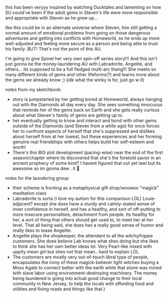 this has been veryyy inspired by watching Ducktales and lamenting on how SU could've been if the adult gems in Steven's life were more responsible and appropriate with Steven as he grew up...

like this could be in an alternate universe where Steven, him still getting a normal amount of emotional problems from going on those dangerous adventures and getting into conflicts with Homeworld, so he ends up more well-adjusted and feeling more secure as a person and being able to trust his family. BUT! That's not the point of this AU.

I'm going to give Spinel her very own spin-off series story!!! And this isn't just gonna be the money-laundering AU with Labradorite, Angelite, and others... its supposed to be a full fledged multi-arc thang!!! She meets so many different kinds of gems and other lifeforms(?) and learns more about the gems we already know ;) (idk what the winky is for, just go w it)

notes from my sketchbook:
 - story is jumpstarted by her getting bored at Homeworld, always hanging out with the Diamonds all day every day. She sees something innocuous that reminds her of the gems back on Earth and she gets really curious about what Steven's family of gems are getting up to.
 - her eventually getting to know and interact and bond with other gems outside of the Diamonds (and Steven from a while ago) for once forces her to confront aspects of herself that she's suppressed and dislikes about herself from at her lowest, but these experiences and her forming genuine real friendships with others helps build her self-esteem and worth!
 - There's this BIG plot development (pacing-wise) near the end of the first season/chapter where its discovered that she's the foretold savior in an ancient prophecy of some kind? I havent figured that out yet lawl but its awesome so im gonna dew  . it 🥶
 
notes for the laundering group:
- their scheme is fronting as a metaphysical gift shop/woowoo "magick" meditation class
- Labradorite is sorta (i love my autism for this comparison LOL) Louie-adjacent? except she does have a sturdy and calmly-stated sense of inner confidence in herself, and has a healthy, and sort of off-putting to more insecure personalities, detachment from people. Its healthy for her, a sort of thing that others should get used to, to meet her at her level. That all being said, she does has a really good sense of humor and really likes to tease Angelite.
- Angelite plays the shopkeeper, the attendant to all the witchy/hippie customers. She does believe Lab knows what shes doing but she likes to think she has her own better ideas lol. Very Pearl-like mixed with uppity mean girl but shes not that mean.. hard to explain LOL
- The customers are mostly very out-of-touch libral type of people, encapsulates the irony of these magick-believer light witches buying a Moss Agate to connect better with the earth while that stone was mined with slave labor using environment-destroying machinery. The money being laundered is going into actual good change to their local community in New Jersey, to help the locals with affording food and utilities and fixing roads and things like that.)